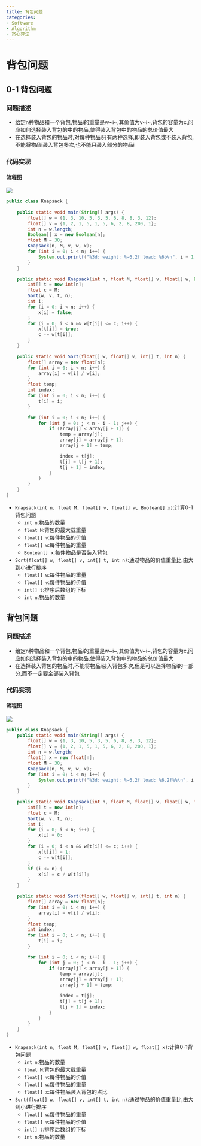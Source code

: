 ```yaml
---
title: 背包问题
categories:
- Software
- Algorithm
- 贪心算法
---
```

# 背包问题

## 0-1 背包问题

### 问题描述

- 给定n种物品和一个背包,物品i的重量是w~i~,其价值为v~i~,背包的容量为c,问应如何选择装入背包的中的物品,使得装入背包中的物品的总价值最大
- 在选择装入背包的物品时,对每种物品i只有两种选择,即装入背包或不装入背包,不能将物品i装入背包多次,也不能只装入部分的物品i

### 代码实现

#### 流程图

![](https://raw.githubusercontent.com/LuShan123888/Files/main/Pictures/2020-12-10-2020-11-25-Flowchart-2-6298106.svg)

```java
public class Knapsack {
    
    public static void main(String[] args) {
        float[] w = {1, 3, 10, 5, 3, 5, 6, 8, 8, 3, 12};
        float[] v = {1, 2, 1, 5, 1, 5, 6, 2, 8, 200, 1};
        int n = w.length;
        Boolean[] x = new Boolean[n];
        float M = 30;
        Knapsack(n, M, v, w, x);
        for (int i = 0; i < n; i++) {
            System.out.printf("%3d: weight: %-6.2f load: %6b\n", i + 1, w[i], x[i]);
        }
    }

    public static void Knapsack(int n, float M, float[] v, float[] w, Boolean[] x) {
        int[] t = new int[n];
        float c = M;
        Sort(w, v, t, n);
        int i;
        for (i = 0; i < n; i++) {
            x[i] = false;
        }
        for (i = 0; i < n && w[t[i]] <= c; i++) {
            x[t[i]] = true;
            c -= w[t[i]];
        }
    }

    public static void Sort(float[] w, float[] v, int[] t, int n) {
        float[] array = new float[n];
        for (int i = 0; i < n; i++) {
            array[i] = v[i] / w[i];
        }
        float temp;
        int index;
        for (int i = 0; i < n; i++) {
            t[i] = i;
        }

        for (int i = 0; i < n; i++) {
            for (int j = 0; j < n - i - 1; j++) {
                if (array[j] < array[j + 1]) {
                    temp = array[j];
                    array[j] = array[j + 1];
                    array[j + 1] = temp;

                    index = t[j];
                    t[j] = t[j + 1];
                    t[j + 1] = index;
                }
            }
        }
    }
}
```

- `Knapsack(int n, float M, float[] v, float[] w, Boolean[] x)`:计算0-1背包问题
    - `int n`:物品的数量
    - `float M`:背包的最大载重量
    - `float[] v`:每件物品的价值
    - `float[] w`:每件物品的重量
    - `Boolean[] x`:每件物品是否装入背包
- `Sort(float[] w, float[] v, int[] t, int n)`:通过物品的价值重量比,由大到小进行排序
    - `float[] w`:每件物品的重量
    - `float[] v`:每件物品的价值
    - `int[] t`:排序后数组的下标
    - `int n`:物品的数量

## 背包问题

### 问题描述

- 给定n种物品和一个背包,物品i的重量是w~i~,其价值为v~i~,背包的容量为c,问应如何选择装入背包的中的物品,使得装入背包中的物品的总价值最大
- 在选择装入背包的物品时,不能将物品i装入背包多次,但是可以选择物品i的一部分,而不一定要全部装入背包

### 代码实现

#### 流程图

![](https://raw.githubusercontent.com/LuShan123888/Files/main/Pictures/2020-12-10-2020-11-25-Flowchart-6297817.svg)

```java
public class Knapsack {
    public static void main(String[] args) {
        float[] w = {1, 3, 10, 5, 3, 5, 6, 8, 8, 3, 12};
        float[] v = {1, 2, 1, 5, 1, 5, 6, 2, 8, 200, 1};
        int n = w.length;
        float[] x = new float[n];
        float M = 30;
        Knapsack(n, M, v, w, x);
        for (int i = 0; i < n; i++) {
            System.out.printf("%3d: weight: %-6.2f load: %6.2f%%\n", i + 1, w[i], x[i] * 100);
        }
    }

    public static void Knapsack(int n, float M, float[] v, float[] w, float[] x) {
        int[] t = new int[n];
        float c = M;
        Sort(w, v, t, n);
        int i;
        for (i = 0; i < n; i++) {
            x[i] = 0;
        }
        for (i = 0; i < n && w[t[i]] <= c; i++) {
            x[t[i]] = 1;
            c -= w[t[i]];
        }
        if (i <= n) {
            x[i] = c / w[t[i]];
        }
    }

    public static void Sort(float[] w, float[] v, int[] t, int n) {
        float[] array = new float[n];
        for (int i = 0; i < n; i++) {
            array[i] = v[i] / w[i];
        }
        float temp;
        int index;
        for (int i = 0; i < n; i++) {
            t[i] = i;
        }

        for (int i = 0; i < n; i++) {
            for (int j = 0; j < n - i - 1; j++) {
                if (array[j] < array[j + 1]) {
                    temp = array[j];
                    array[j] = array[j + 1];
                    array[j + 1] = temp;

                    index = t[j];
                    t[j] = t[j + 1];
                    t[j + 1] = index;
                }
            }
        }
    }
}

```

- `Knapsack(int n, float M, float[] v, float[] w, float[] x)`:计算0-1背包问题
    - `int n`:物品的数量
    - `float M`:背包的最大载重量
    - `float[] v`:每件物品的价值
    - `float[] w`:每件物品的重量
    - `float[] x`:每件物品装入背包的占比
- `Sort(float[] w, float[] v, int[] t, int n)`:通过物品的价值重量比,由大到小进行排序
    - `float[] w`:每件物品的重量
    - `float[] v`:每件物品的价值
    - `int[] t`:排序后数组的下标
    - `int n`:物品的数量